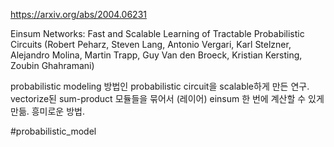 https://arxiv.org/abs/2004.06231

Einsum Networks: Fast and Scalable Learning of Tractable Probabilistic Circuits (Robert Peharz, Steven Lang, Antonio Vergari, Karl Stelzner, Alejandro Molina, Martin Trapp, Guy Van den Broeck, Kristian Kersting, Zoubin Ghahramani)

probabilistic modeling 방법인 probabilistic circuit을 scalable하게 만든 연구. vectorize된 sum-product 모듈들을 묶어서 (레이어) einsum 한 번에 계산할 수 있게 만듦. 흥미로운 방법.

#probabilistic_model